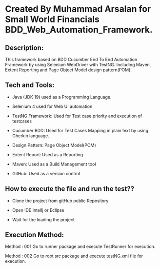 # Created By Muhammad Arsalan for  Small World Financials BDD_Web_Automation_Framework.

## Description:

This framework based on BDD Cucumber End To End Automation Framework by using Selenium WebDriver with TestNG.
Including Maven, Extent Reporting and Page Object Model design pattern(POM).

## Tech and Tools:

- Java (JDK 19) used as a Programming Language.

- Selenium 4 used for Web UI automation

- TestNG Framework: Used for Test case priority and execution of testcases

- Cucumber BDD: Used for Test Cases Mapping in plain text by using Gherkin language.

- Design Pattern: Page Object Model(POM)

- Extent Report: Used as a Reporting

- Maven: Used as a Build Management tool

- GitHub: Used as a version control



## How to execute the file and run the test??

- Clone the project from gitHub public Repository

- Open IDE IntelIj or Eclipse

- Wait for the loading the project

## Execution Method:


Method : 001 Go to runner package and execute TestRunner for execution.

Method : 002 Go to root src package and execute testNG.xml file for execution.
